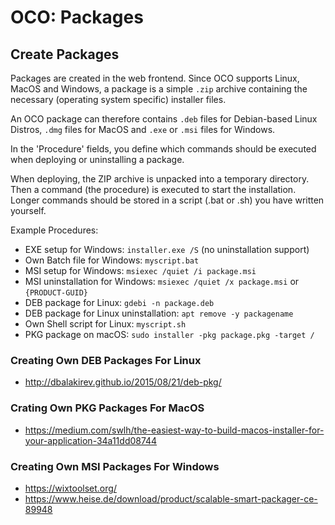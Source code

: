 # OCO: Packages

## Create Packages
Packages are created in the web frontend. Since OCO supports Linux, MacOS and Windows, a package is a simple `.zip` archive containing the necessary (operating system specific) installer files.

An OCO package can therefore contains `.deb` files for Debian-based Linux Distros, `.dmg` files for MacOS and `.exe` or `.msi` files for Windows.

In the 'Procedure' fields, you define which commands should be executed when deploying or uninstalling a package.

When deploying, the ZIP archive is unpacked into a temporary directory. Then a command (the procedure) is executed to start the installation. Longer commands should be stored in a script (.bat or .sh) you have written yourself.

Example Procedures:
- EXE setup for Windows: `installer.exe /S` (no uninstallation support)
- Own Batch file for Windows: `myscript.bat`
- MSI setup for Windows: `msiexec /quiet /i package.msi`
- MSI uninstallation for Windows: `msiexec /quiet /x package.msi` or `{PRODUCT-GUID}`
- DEB package for Linux: `gdebi -n package.deb`
- DEB package for Linux uninstallation: `apt remove -y packagename`
- Own Shell script for Linux: `myscript.sh`
- PKG package on macOS: `sudo installer -pkg package.pkg -target /`

### Creating Own DEB Packages For Linux
- http://dbalakirev.github.io/2015/08/21/deb-pkg/

### Crating Own PKG Packages For MacOS
- https://medium.com/swlh/the-easiest-way-to-build-macos-installer-for-your-application-34a11dd08744

### Creating Own MSI Packages For Windows
- https://wixtoolset.org/
- https://www.heise.de/download/product/scalable-smart-packager-ce-89948
